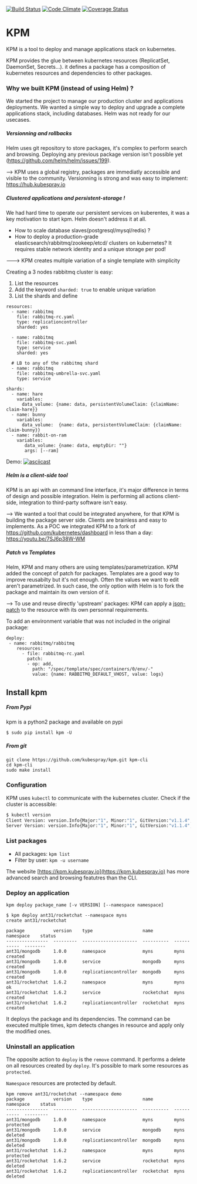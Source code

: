 [![Build Status](https://travis-ci.org/kubespray/kpm.svg?branch=master)](https://travis-ci.org/kubespray/kpm) [![Code Climate](https://codeclimate.com/github/kubespray/kpm/badges/gpa.svg)](https://codeclimate.com/github/kubespray/kpm) [![Coverage Status](https://coveralls.io/repos/github/kubespray/kpm/badge.svg?branch=master)](https://coveralls.io/github/kubespray/kpm?branch=master)


# KPM

KPM is a tool to deploy and manage applications stack on kubernetes.

KPM provides the glue between kubernetes resources (ReplicatSet, DaemonSet, Secrets...). it defines a package has a composition of kubernetes resources and dependencies to other packages.

### Why we built KPM (instead of using Helm) ?

We started the project to manage our production cluster and applications deployments. 
We wanted a simple way to deploy and upgrade a complete applications stack, including databases. Helm was not ready for our usecases.

##### Versionning and rollbacks
Helm uses git repository to store packages, it's complex to perform search and browsing. 
Deploying any previous package version isn't possible yet (https://github.com/helm/helm/issues/199).

--> KPM uses a global registry, packages are immediatly accessible and visible to the community. Versionning is strong and was easy to implement: https://hub.kubespray.io


##### Clustered applications and persistent-storage ! 
We had hard time to operate our persistent services on kuberentes, it was a key motivation to start kpm. 
Helm doesn't address it at all.

  - How to scale database slaves(postgresql/mysql/redis) ? 
  - How to deploy a production-grade elasticsearch/rabbitmq/zookeep/etcd/ clusters on kubernetes? 
It requires stable network identity and a unique storage per pod!

---> KPM creates multiple variation of a single template with simplicity

Creating a 3 nodes rabbitmq cluster is easy:

1. List the resources
2. Add the keyword `sharded: true` to enable unique variation
3. List the shards and define

```
resources:
  - name: rabbitmq
    file: rabbitmq-rc.yaml
    type: replicationcontroller
    sharded: yes

  - name: rabbitmq
    file: rabbitmq-svc.yaml
    type: service
    sharded: yes
    
  # LB to any of the rabbitmq shard
  - name: rabbitmq
    file: rabbitmq-umbrella-svc.yaml
    type: service

shards:
  - name: hare
    variables:
      data_volume: {name: data, persistentVolumeClaim: {claimName: claim-hare}}
  - name: bunny
    variables:
      data_volume:  {name: data, persistentVolumeClaim: {claimName: claim-bunny}}
  - name: rabbit-on-ram
    variables:
       data_volume: {name: data, emptyDir: ""}
       args: [--ram]
```
Demo: 
[![asciicast](https://asciinema.org/a/2ktj7kr2d2m3w25xrpz7mjkbu.png)](https://asciinema.org/a/2ktj7kr2d2m3w25xrpz7mjkbu?speed=2)


##### Helm is a client-side tool
KPM is an api with an command line interface, it's major difference in terms of design and possible integration. 
Helm is performing all actions client-side, integration to third-party software isn't easy.

--> We wanted a tool that could be integrated anywhere, for that KPM is building the package server side.
Clients are brainless and easy to implements. As a POC we integrated KPM to a fork of https://github.com/kubernetes/dashboard in less than a day: 
https://youtu.be/7SJ6p38W-WM


##### Patch vs Templates
Helm, KPM and many others are using templates/parametrization. 
KPM added the concept of patch for packages. 
Templates are a good way to improve reusabilty but it's not enough. Often the values we want to edit aren't parametrized. In such case, the only option with Helm is to fork the package and maintain its own version of it. 

--> To use and reuse directly 'upstream' packages: KPM can apply a [json-patch](https://tools.ietf.org/html/rfc6902) to the resource with its own personnal requirements.

To add an environment variable that was not included in the original package:

```
deploy: 
 - name: rabbitmq/rabbitmq
    resources:
      - file: rabbitmq-rc.yaml
        patch: 
        - op: add,
          path: "/spec/template/spec/containers/0/env/-"
          value: {name: RABBITMQ_DEFAULT_VHOST, value: logs}
```

## Install kpm

##### From Pypi

kpm is a python2 package and available on pypi
```
$ sudo pip install kpm -U
````

##### From git

```
git clone https://github.com/kubespray/kpm.git kpm-cli
cd kpm-cli
sudo make install
```

### Configuration

KPM uses `kubectl` to communicate with the kubernetes cluster.
Check if the cluster is accessible:
```bash
$ kubectl version
Client Version: version.Info{Major:"1", Minor:"1", GitVersion:"v1.1.4", GitCommit:"a5949fea3a91d6a50f40a5684e05879080a4c61d", GitTreeState:"clean"}
Server Version: version.Info{Major:"1", Minor:"1", GitVersion:"v1.1.4", GitCommit:"a5949fea3a91d6a50f40a5684e05879080a4c61d", GitTreeState:"clean"}

```

### List packages

- All packages: `kpm list`
- Filter by user: `kpm -u username`

The website [https://kpm.kubespray.io](https://kpm.kubespray.io) has more advanced search and browsing featutres than the CLI.

### Deploy an application

`kpm deploy package_name [-v VERSION] [--namespace namespace]`
```
$ kpm deploy ant31/rocketchat --namespace myns
create ant31/rocketchat 

package           version    type                   name        namespace    status
----------------  ---------  ---------------------  ----------  -----------  --------
ant31/mongodb     1.0.0      namespace              myns        myns         created
ant31/mongodb     1.0.0      service                mongodb     myns         created
ant31/mongodb     1.0.0      replicationcontroller  mongodb     myns         created
ant31/rocketchat  1.6.2      namespace              myns        myns         ok
ant31/rocketchat  1.6.2      service                rocketchat  myns         created
ant31/rocketchat  1.6.2      replicationcontroller  rocketchat  myns         created
```

It deploys the package and its dependencies.
The command can be executed multiple times, kpm detects changes in resource and apply only the modified ones. 

### Uninstall an application

The opposite action to `deploy` is the `remove` command. It performs a delete on all resources created by `deploy`.  It's possible to mark some resources as `protected`. 

`Namespace` resources are protected by default.

```
kpm remove ant31/rocketchat --namespace demo
package           version    type                   name        namespace    status
----------------  ---------  ---------------------  ----------  -----------  ---------
ant31/mongodb     1.0.0      namespace              myns        myns         protected
ant31/mongodb     1.0.0      service                mongodb     myns         deleted
ant31/mongodb     1.0.0      replicationcontroller  mongodb     myns         deleted
ant31/rocketchat  1.6.2      namespace              myns        myns         protected
ant31/rocketchat  1.6.2      service                rocketchat  myns         deleted
ant31/rocketchat  1.6.2      replicationcontroller  rocketchat  myns         deleted
```

 
